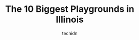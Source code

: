---
layout: ampstory
image: https://i0.wp.com/paketmu.com/wp-content/uploads/2023/06/harvester-park-0-in-illinois-1686365440.jpeg?resize=640,853
author: techidn
featured: false
description: Explore the diverse Playground scene in Illinois, home to an incredible selection of 10 establishments catering to every taste. Whether youre in search of iconic favorites or undiscovered t
title: The 10 Biggest Playgrounds in Illinois
cover:
   title: The 10 Biggest Playgrounds in Illinois
   subtitle: RICKPATE
   background: https://paketmu.com/wp-content/uploads/2023/06/harvester-park-0-in-illinois-1686365440.jpeg

pages: 
 - layout: thirds
   top: <h1>#1 Oz Park</h1>
   bottom: "<p>The park is great. Lovely place to spend some time relaxing in the Emerald Garden. The playground is hopping, there are a couple of ball fields and plenty of green space.</p>"
   background: https://paketmu.com/wp-content/uploads/2023/06/harvester-park-1-in-illinois-1686365441.jpeg
   backgroundblur: true
 - layout: thirds
   top: <h1>#2 Bisons Bluff Nature Playground</h1>
   bottom: "<p>Nice clean and fun park for the kids!Huge jungle gym for the kids to climb.  A small man made stream runs through the park.  The kids all enjoyed playing in the water.Bat</p>"
   background: https://paketmu.com/wp-content/uploads/2023/06/harvester-park-2-in-illinois-1686365442.jpeg
   cta:
      link: https://paketmu.com/the-10-biggest-playgrounds-in-illinois/
      text: The 10 Biggest Playgrounds in Illinois
 - layout: thirds
   top: <h1>#3 Harvester Park</h1>
   bottom: "<p>This park is amazing!  It will probably be super crowded when it gets warm.  It has a ton of different things for kids to do, and has a couple of benches and picnic table</p>"
   background: https://paketmu.com/wp-content/uploads/2023/06/harvester-park-3-in-illinois-1686365448.jpeg
   cta:
      link: https://paketmu.com/the-10-biggest-playgrounds-in-illinois/
      text: The 10 Biggest Playgrounds in Illinois
 - layout: thirds
   top: <h1>#4 PrairiePlay Playground</h1>
   bottom: "<p>Unnamed Road, 2808 S Race St, Urbana, IL 61802, United States</p>"
   background: https://images.unsplash.com/photo-1510906594845-bc082582c8cc?ixlib=rb-4.0.3&ixid=MnwxMjA3fDB8MHxwaG90by1wYWdlfHx8fGVufDB8fHx8&auto=format&fit=crop&w=640&h=853&q=80
   cta:
      link: https://paketmu.com/the-10-biggest-playgrounds-in-illinois/
      text: The 10 Biggest Playgrounds in Illinois
 - layout: thirds
   top: <h1>#5 Sensory Garden Playground</h1>
   bottom: "<p>2751 Navistar Dr, Lisle, IL 60532, United States</p>"
   background: https://images.unsplash.com/photo-1484589065579-248aad0d8b13?ixlib=rb-4.0.3&ixid=MnwxMjA3fDB8MHxwaG90by1wYWdlfHx8fGVufDB8fHx8&auto=format&fit=crop&w=640&h=853&q=80
   cta:
      link: https://paketmu.com/the-10-biggest-playgrounds-in-illinois/
      text: The 10 Biggest Playgrounds in Illinois
 - layout: thirds
   top: <h1>#6 Spring Rock Park</h1>
   bottom: "<p>4400 Central Ave, Western Springs, IL 60558, United States</p>"
   background: https://images.unsplash.com/photo-1591393223703-56fe1347ac62?ixlib=rb-4.0.3&ixid=MnwxMjA3fDB8MHxwaG90by1wYWdlfHx8fGVufDB8fHx8&auto=format&fit=crop&w=640&h=853&q=80
   cta:
      link: https://paketmu.com/the-10-biggest-playgrounds-in-illinois/
      text: The 10 Biggest Playgrounds in Illinois
 - layout: thirds
   top: <h1>#7 Carle Park</h1>
   bottom: "<p>400 W Indiana Ave, Urbana, IL 61801, United States</p>"
   background: https://images.unsplash.com/photo-1608501821300-4f99e58bba77?ixlib=rb-4.0.3&ixid=MnwxMjA3fDB8MHxwaG90by1wYWdlfHx8fGVufDB8fHx8&auto=format&fit=crop&w=640&h=853&q=80
   cta:
      link: https://paketmu.com/the-10-biggest-playgrounds-in-illinois/
      text: The 10 Biggest Playgrounds in Illinois
 - layout: thirds
   middle: Continue reading...
   background: https://images.unsplash.com/photo-1595364397663-fca4f075d796?ixlib=rb-4.0.3&ixid=MnwxMjA3fDB8MHxwaG90by1wYWdlfHx8fGVufDB8fHx8&auto=format&fit=crop&w=640&h=853&q=80
   cta:
      link: https://paketmu.com/the-10-biggest-playgrounds-in-illinois/
      text: The 10 Biggest Playgrounds in Illinois
      
---